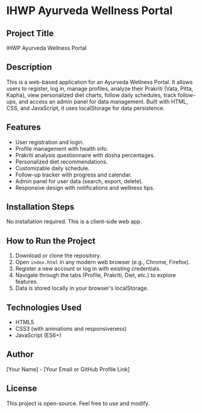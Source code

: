 # IHWP Ayurveda Wellness Portal

## Project Title
IHWP Ayurveda Wellness Portal

## Description
This is a web-based application for an Ayurveda Wellness Portal. It allows users to register, log in, manage profiles, analyze their Prakriti (Vata, Pitta, Kapha), view personalized diet charts, follow daily schedules, track follow-ups, and access an admin panel for data management. Built with HTML, CSS, and JavaScript, it uses localStorage for data persistence.

## Features
- User registration and login.
- Profile management with health info.
- Prakriti analysis questionnaire with dosha percentages.
- Personalized diet recommendations.
- Customizable daily schedule.
- Follow-up tracker with progress and calendar.
- Admin panel for user data (search, export, delete).
- Responsive design with notifications and wellness tips.

## Installation Steps
No installation required. This is a client-side web app.

## How to Run the Project
1. Download or clone the repository.
2. Open `index.html` in any modern web browser (e.g., Chrome, Firefox).
3. Register a new account or log in with existing credentials.
4. Navigate through the tabs (Profile, Prakriti, Diet, etc.) to explore features.
5. Data is stored locally in your browser's localStorage.

## Technologies Used
- HTML5
- CSS3 (with animations and responsiveness)
- JavaScript (ES6+)

## Author
[Your Name] - [Your Email or GitHub Profile Link]

## License
This project is open-source. Feel free to use and modify.